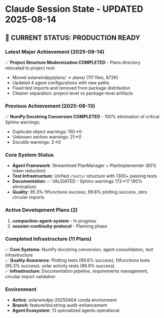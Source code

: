 # Claude Session State - UPDATED 2025-08-14

## 🎯 **CURRENT STATUS: PRODUCTION READY**

### **Latest Major Achievement (2025-08-14)**
✅ **Project Structure Modernization COMPLETED** - Plans directory relocated to project root:
- Moved solarwindpy/plans/ → plans/ (117 files, 872K)
- Updated 4 agent configurations with new paths
- Fixed test imports and removed from package distribution
- Cleaner separation: project-level vs package-level artifacts

### **Previous Achievement (2025-08-13)**
✅ **NumPy Docstring Conversion COMPLETED** - 100% elimination of critical Sphinx warnings:
- Duplicate object warnings: 150→0
- Unknown section warnings: 21→0  
- Docutils warnings: 2→0

### **Core System Status**
- **Agent Framework**: Streamlined PlanManager + PlanImplementer (80% token reduction)
- **Test Infrastructure**: Unified `/tests/` structure with 1300+ passing tests
- **Documentation**: ✅ VALIDATED - Sphinx warnings 173→17 (90% elimination)
- **Quality**: 95.3% fitfunctions success, 99.8% plotting success, zero circular imports

### **Active Development Plans (2)**
1. **compaction-agent-system** - In progress
2. **session-continuity-protocol** - Planning phase

### **Completed Infrastructure (11 Plans)**
✅ **Core Systems**: NumPy docstring conversion, agent consolidation, test infrastructure  
✅ **Quality Assurance**: Plotting tests (99.8% success), fitfunctions tests (95.3% success), solar activity tests (96.9% success)  
✅ **Infrastructure**: Documentation pipeline, requirements management, circular import validation

### **Environment**
- **Active**: solarwindpy-20250404 conda environment
- **Branch**: feature/docstring-audit-enhancement  
- **Agent Ecosystem**: 13 specialized agents operational